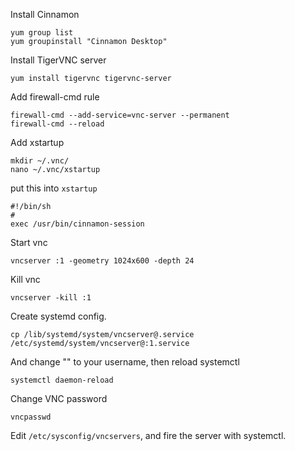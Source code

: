 Install Cinnamon

```
yum group list
yum groupinstall "Cinnamon Desktop"
```

Install TigerVNC server

```
yum install tigervnc tigervnc-server
```

Add firewall-cmd rule

```
firewall-cmd --add-service=vnc-server --permanent
firewall-cmd --reload
```

Add xstartup

```
mkdir ~/.vnc/
nano ~/.vnc/xstartup
```

put this into `xstartup`

```
#!/bin/sh
#
exec /usr/bin/cinnamon-session
```

Start vnc

```
vncserver :1 -geometry 1024x600 -depth 24
```

Kill vnc

```
vncserver -kill :1
```

Create systemd config.

```
cp /lib/systemd/system/vncserver@.service  /etc/systemd/system/vncserver@:1.service
```

And change "<USER>" to your username, then reload systemctl

```
systemctl daemon-reload
```

Change VNC password

```
vncpasswd
```

Edit `/etc/sysconfig/vncservers`, and fire the server with systemctl.
